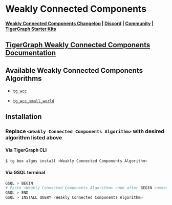 
# Weakly Connected Components

#### [Weakly Connected Components Changelog](https://github.com/tigergraph/gsql-graph-algorithms/blob/master/algorithms/Community/connected_components/weakly_connected_components/CHANGELOG.md) | [Discord](https://discord.gg/vFbmPyvJJN) | [Community](https://community.tigergraph.com) | [TigerGraph Starter Kits](https://github.com/zrougamed/TigerGraph-Starter-Kits-Parser)

## [TigerGraph Weakly Connected Components Documentation](https://docs.tigergraph.com/graph-algorithm-library/community/connected-components)

## Available Weakly Connected Components Algorithms 

* [`tg_wcc`](https://github.com/tigergraph/gsql-graph-algorithms/blob/github_link_fix/algorithms/Community/connected_components/weakly_connected_components/tg_wcc.gsql)

* [`tg_wcc_small_world`](https://github.com/tigergraph/gsql-graph-algorithms/blob/github_link_fix/algorithms/Community/connected_components/weakly_connected_components/tg_algo_wcc_small_world.gsql)

## Installation 

### Replace `<Weakly Connected Components Algorithm>` with desired algorithm listed above 

#### Via TigerGraph CLI

```bash
$ tg box algos install <Weakly Connected Components Algorithm>
```

#### Via GSQL terminal

```bash
GSQL > BEGIN
# Paste <Weakly Connected Components Algorithm> code after BEGIN command
GSQL > END 
GSQL > INSTALL QUERY <Weakly Connected Components Algorithm>
```
